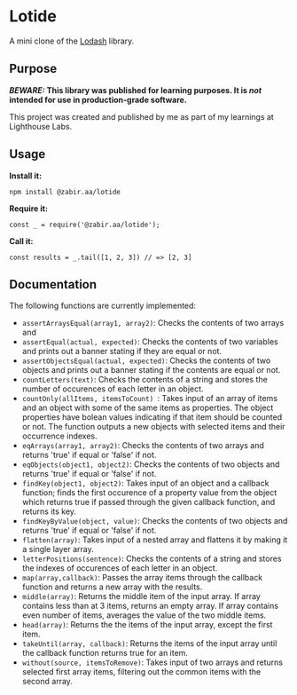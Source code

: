 # Lotide

A mini clone of the [Lodash](https://lodash.com) library.

## Purpose

**_BEWARE:_ This library was published for learning purposes. It is _not_ intended for use in production-grade software.**

This project was created and published by me as part of my learnings at Lighthouse Labs. 

## Usage

**Install it:**

`npm install @zabir.aa/lotide`

**Require it:**

`const _ = require('@zabir.aa/lotide');`

**Call it:**

`const results = _.tail([1, 2, 3]) // => [2, 3]`

## Documentation

The following functions are currently implemented:

* `assertArraysEqual(array1, array2)`: Checks the contents of two arrays and 
* `assertEqual(actual, expected)`: Checks the contents of two variables and prints out a banner stating if they are equal or not.
* `assertObjectsEqual(actual, expected)`: Checks the contents of two objects and prints out a banner stating if the contents are equal or not.
* `countLetters(text)`: Checks the contents of a string and stores the number of occurences of each letter in an object.
* `countOnly(allItems, itemsToCount) `: Takes input of an array of items and an object with some of the same items as properties. The object properties have bolean values indicating if that item should be counted or not. The function outputs a new objects with selected items and their occurrence indexes.
* `eqArrays(array1, array2)`: Checks the contents of two arrays and returns 'true' if equal or 'false' if not.
* `eqObjects(object1, object2)`: Checks the contents of two objects and returns 'true' if equal or 'false' if not.
* `findKey(object1, object2)`: Takes input of an object and a callback function; finds the first occurence of a property value from the object which returns true if passed through the given callback function, and returns its key.
* `findKeyByValue(object, value)`: Checks the contents of two objects and returns 'true' if equal or 'false' if not.
* `flatten(array)`: Takes input of a nested array and flattens it by making it a single layer array. 
* `letterPositions(sentence)`: Checks the contents of a string and stores the indexes of occurences of each letter in an object.
* `map(array,callback)`: Passes the array items through the callback function and returns a new array with the results.
* `middle(array)`: Returns the middle item of the input array. If array contains less than at 3 items, returns an empty array. If array contains even number of items, averages the value of the two middle items.
* `head(array)`: Returns the the items of the input array, except the first item.
* `takeUntil(array, callback)`: Returns the items of the input array until the callback function returns true for an item.
* `without(source, itemsToRemove)`: Takes input of two arrays and returns selected first array items, filtering out the common items with the second array.





